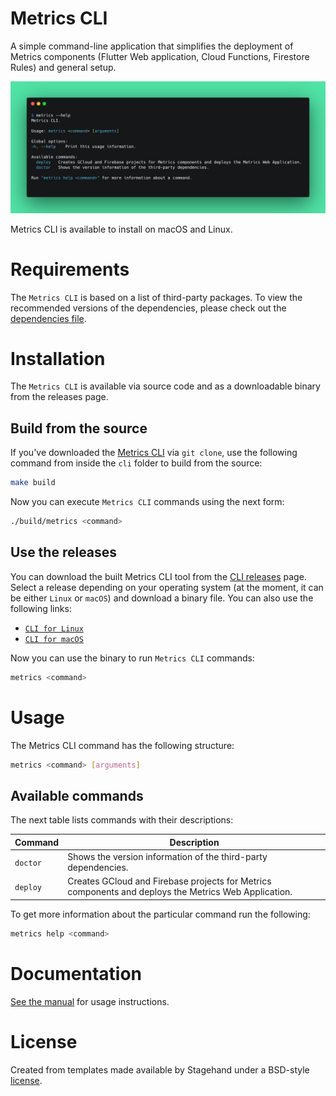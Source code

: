 # Metrics CLI

A simple command-line application that simplifies the deployment of Metrics components (Flutter Web application, Cloud Functions, Firestore Rules) and general setup.

![Metrics CLI](docs/images/terminal.png)

Metrics CLI is available to install on macOS and Linux.

# Requirements

The `Metrics CLI` is based on a list of third-party packages. To view the recommended versions of the dependencies, please check out the [dependencies file](https://github.com/platform-platform/dashboard/tree/update_metrics_cli_readme/metrics/cli/recommended_versions.yaml).

# Installation

The `Metrics CLI` is available via source code and as a downloadable binary from the releases page. 

## Build from the source

If you've downloaded the [Metrics CLI](https://github.com/platform-platform/dashboard/tree/master/metrics/cli) via `git clone`, use the following command from inside the `cli` folder to build from the source:

```bash
make build
```

Now you can execute `Metrics CLI` commands using the next form:

```bash
./build/metrics <command>
``` 

## Use the releases

You can download the built Metrics CLI tool from the [CLI releases](https://github.com/platform-platform/monorepo/releases/tag/metrics-cli-snapshot) page. Select a release depending on your operating system (at the moment, it can be either `Linux` or `macOS`) and download a binary file. You can also use the following links: 
- [`CLI for Linux`](https://github.com/platform-platform/monorepo/releases/download/metrics-cli-snapshot/metrics_cli_linux)
- [`CLI for macOS`](https://github.com/platform-platform/monorepo/releases/download/metrics-cli-snapshot/metrics_cli_macos)

Now you can use the binary to run `Metrics CLI` commands:

```bash
metrics <command>
```

# Usage

The Metrics CLI command has the following structure:

```bash
metrics <command> [arguments]
```

## Available commands

The next table lists commands with their descriptions:

| Command | Description |
| --- | --- |
| `doctor`   | Shows the version information of the third-party dependencies. |
| `deploy`   | Creates GCloud and Firebase projects for Metrics components and deploys the Metrics Web Application. |

To get more information about the particular command run the following:

```bash
metrics help <command>
```

# Documentation

[See the manual](https://github.com/platform-platform/dashboard/blob/master/metrics/cli/docs/05_user_manual_steps.md) for usage instructions.

# License

Created from templates made available by Stagehand under a BSD-style
[license](https://github.com/dart-lang/stagehand/blob/master/LICENSE).
